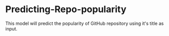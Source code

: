 # Predicting-Repo-popularity
This model will predict the popularity of GitHub repository using it's title as input.
